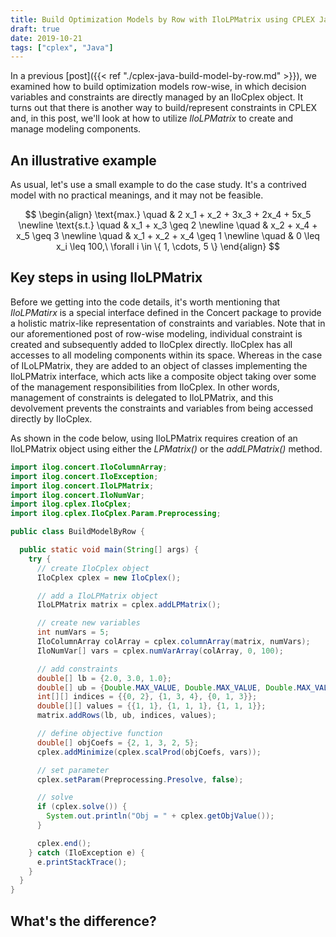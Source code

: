 ```yaml
---
title: Build Optimization Models by Row with IloLPMatrix using CPLEX Java API
draft: true
date: 2019-10-21
tags: ["cplex", "Java"]
---
```


In a previous [post]({{< ref "./cplex-java-build-model-by-row.md" >}}), we examined how to build optimization models row-wise, in which decision variables and constraints are directly managed by an IloCplex object.
It turns out that there is another way to build/represent constraints in CPLEX and, in this post, we'll look at how to utilize *IloLPMatrix* to create and manage modeling components.

## An illustrative example

As usual, let's use a small example to do the case study.
It's a contrived model with no practical meanings, and it may not be feasible.

$$
\begin{align}
\text{max.} \quad & 2 x_1 + x_2 + 3x_3 + 2x_4 + 5x_5 \newline
\text{s.t.} \quad & x_1 + x_3 \geq 2 \newline
\quad & x_2 + x_4 + x_5 \geq 3 \newline
\quad & x_1 + x_2 + x_4 \geq 1 \newline
\quad & 0 \leq x_i \leq 100,\ \forall i \in \{ 1, \cdots, 5 \}
\end{align}
$$

## Key steps in using IloLPMatrix

Before we getting into the code details, it's worth mentioning that *IloLPMatirx* is a special interface defined in the Concert package to provide a holistic matrix-like representation of constraints and variables.
Note that in our aforementioned post of row-wise modeling, individual constraint is created and subsequently added to IloCplex directly.
IloCplex has all accesses to all modeling components within its space.
Whereas in the case of ILoLPMatrix, they are added to an object of classes implementing the IloLPMatrix interface, which acts like a composite object taking over some of the management responsibilities from IloCplex.
In other words, management of constraints is delegated to IloLPMatrix, and this devolvement prevents the constraints and variables from being accessed directly by IloCplex.

As shown in the code below, using IloLPMatrix requires creation of an IloLPMatrix object using either the *LPMatrix()* or the *addLPMatrix()* method. 

```java
import ilog.concert.IloColumnArray;
import ilog.concert.IloException;
import ilog.concert.IloLPMatrix;
import ilog.concert.IloNumVar;
import ilog.cplex.IloCplex;
import ilog.cplex.IloCplex.Param.Preprocessing;

public class BuildModelByRow {

  public static void main(String[] args) {
    try {
      // create IloCplex object
      IloCplex cplex = new IloCplex();

      // add a IloLPMatrix object
      IloLPMatrix matrix = cplex.addLPMatrix();

      // create new variables
      int numVars = 5;
      IloColumnArray colArray = cplex.columnArray(matrix, numVars);
      IloNumVar[] vars = cplex.numVarArray(colArray, 0, 100);

      // add constraints
      double[] lb = {2.0, 3.0, 1.0};
      double[] ub = {Double.MAX_VALUE, Double.MAX_VALUE, Double.MAX_VALUE};
      int[][] indices = {{0, 2}, {1, 3, 4}, {0, 1, 3}};
      double[][] values = {{1, 1}, {1, 1, 1}, {1, 1, 1}};
      matrix.addRows(lb, ub, indices, values);

      // define objective function
      double[] objCoefs = {2, 1, 3, 2, 5};
      cplex.addMinimize(cplex.scalProd(objCoefs, vars));

      // set parameter
      cplex.setParam(Preprocessing.Presolve, false);

      // solve
      if (cplex.solve()) {
        System.out.println("Obj = " + cplex.getObjValue());
      }

      cplex.end();
    } catch (IloException e) {
      e.printStackTrace();
    }
  }
}
```


## What's the difference?
